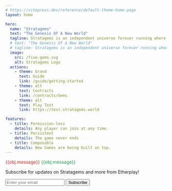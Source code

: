 ```yaml
---
# https://vitepress.dev/reference/default-theme-home-page
layout: home

hero:
  name: "Stratagems"
  text: "The Genesis Of A New World"
  tagline: Stratagems is an independent universe forever running where players strategicaly place colors on an infinite grid using ETH with the hope to collect more of it from the other players. Alliances and betrayal are part of the arsenal as the colors mix and shift.
  # text: "The Genesis Of A New World"
  # tagline: Stratagems is an independent universe forever running where players act as gods and compete by deploying new lands and units in the world's endless sea. Alliances and betrayal are part of the arsenal as the population under their control fight for domination.
  image:
    src: /five-gems.svg
    alt: Stratagems Logo
  actions:
    - theme: brand
      text: Guide
      link: /guide/getting-started
    - theme: alt
      text: Contracts
      link: /contracts/Gems
    - theme: alt
      text: Play Test
      link: https://test.stratagems.world

features:
  - title: Permission-less
    details: Any player can join at any time.
  - title: Persistent
    details: The game never ends
  - title: Composable
    details: New Games are being built on top.
---
```



<script setup>
import { ref } from 'vue'

const obj = ref({
  type: 'Idle',
  // working: false, TODO
  message: ""
})

function acknowledge() {
  obj.value.type = 'Idle';
}
async function subscribe(e) {
  e.preventDefault();
  console.log("subscribing...");
  const form = document.getElementById('subscribeForm');;
  const formData = new FormData(form);
  const data = new URLSearchParams([...formData]);
  console.log({ data: data.toString() });
  try {
      const result = await fetch(form.action, {
          method: form.method,
          body: data,
      });
      const json = await result.json();
      console.log(json);
      if (json.error) {
          throw new Error(json.error);
      }
      if (json.message) {
        obj.value = {type: 'Success', message : json.message};
      } else {
        obj.value = {type: 'Success', message : "Noted, You'll receive an email to confirm your subscription"};
      }
  } catch (e) {
    obj.value = { type: 'Error', message: e.message || '' + e };
  } finally {
    setTimeout(() => acknowledge(), 5000);
  }
}

</script>


<div class="custom-layout">

<section class="gui-toast-group">
  <output role="status" class="gui-toast" v-if="obj.type=='Error'" style="color: #dc2626;">{{obj.message}}</output>
  <output role="status" class="gui-toast" v-if="obj.type=='Success'" style="color: #16a34a;">{{obj.message}}</output>
</section>
  
  <form id="subscribeForm" action="https://etherplay-newsletter-subscription.rim.workers.dev" method="POST">
    <!-- TODO <label for="email" class="sr-only">Email address</label> -->
    <p id="call-to-action">
						Subscribe for updates on Stratagems and more from Etherplay!
					</p>
    <div class="flex gap-x-4">
    <input type="hidden" name="main_list" value="announcements@etherplay.io" />
    <input type="hidden" name="sub_list" value="stratagems-announcements@etherplay.io"/>
    <input
      id="email"
      name="email"
      type="email"
      placeholder="Enter your email"
						/>
    <button id="submit" class="btn" @click="subscribe">
    Subscribe
    </button>
    </div>
  </form>
</div>
